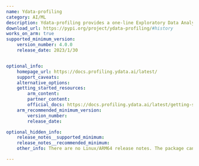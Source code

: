 ```yaml
---
name: Ydata-profiling
category: AI/ML
description: Ydata-profiling provides a one-line Exploratory Data Analysis (EDA) experience in a consistent and fast manner.
download_url: https://pypi.org/project/ydata-profiling/#history
works_on_arm: true
supported_minimum_version:
    version_number: 4.0.0
    release_date: 2023/1/30


optional_info:
    homepage_url: https://docs.profiling.ydata.ai/latest/
    support_caveats:
    alternative_options:
    getting_started_resources:
        arm_content:
        partner_content:
        official_docs: https://docs.profiling.ydata.ai/latest/getting-started/installation/
    arm_recommended_minimum_version:
        version_number:
        release_date:

optional_hidden_info:
    release_notes__supported_minimum:
    release_notes__recommended_minimum:
    other_info: There are no Linux/ARM64 release notes. The package can be installed via pip (python3.10) from the first version on pypi.

---
```

